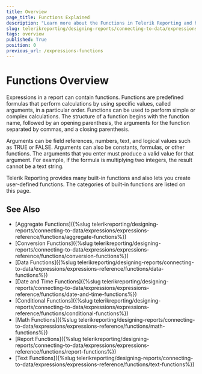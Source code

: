 ```yaml
---
title: Overview
page_title: Functions Explained
description: "Learn more about the Functions in Telerik Reporting and how to integrate them in report expressions."
slug: telerikreporting/designing-reports/connecting-to-data/expressions/expressions-reference/functions/overview
tags: overview
published: True
position: 0
previous_url: /expressions-functions
---
```


# Functions Overview

Expressions in a report can contain functions. Functions are predefined formulas that perform calculations by using specific values, called arguments, in a particular order. Functions can be used to perform simple or complex calculations. The structure of a function begins with the function name, followed by an opening parenthesis, the arguments for the function separated by commas, and a closing parenthesis.

Arguments can be field references, numbers, text, and logical values such as TRUE or FALSE. Arguments can also be constants, formulas, or other functions. The arguments that you enter must produce a valid value for that argument. For example, if the formula is multiplying two integers, the result cannot be a text string.

Telerik Reporting provides many built-in functions and also lets you create user-defined functions. The categories of built-in functions are listed on this page.

## See Also

* [Aggregate Functions]({%slug telerikreporting/designing-reports/connecting-to-data/expressions/expressions-reference/functions/aggregate-functions%})
* [Conversion Functions]({%slug telerikreporting/designing-reports/connecting-to-data/expressions/expressions-reference/functions/conversion-functions%})
* [Data Functions]({%slug telerikreporting/designing-reports/connecting-to-data/expressions/expressions-reference/functions/data-functions%})
* [Date and Time Functions]({%slug telerikreporting/designing-reports/connecting-to-data/expressions/expressions-reference/functions/date-and-time-functions%})
* [Conditional Functions]({%slug telerikreporting/designing-reports/connecting-to-data/expressions/expressions-reference/functions/conditional-functions%})
* [Math Functions]({%slug telerikreporting/designing-reports/connecting-to-data/expressions/expressions-reference/functions/math-functions%})
* [Report Functions]({%slug telerikreporting/designing-reports/connecting-to-data/expressions/expressions-reference/functions/report-functions%})
* [Text Functions]({%slug telerikreporting/designing-reports/connecting-to-data/expressions/expressions-reference/functions/text-functions%})
